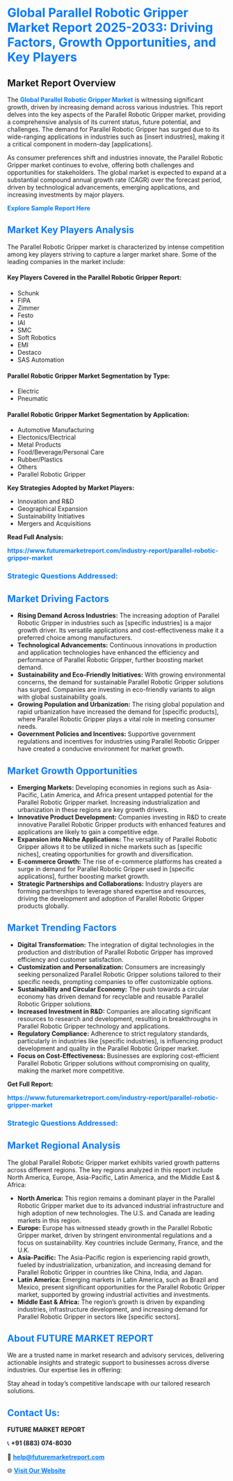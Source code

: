 <h1 style="color: #007BFF;">Global Parallel Robotic Gripper Market Report 2025-2033: Driving Factors, Growth Opportunities, and Key Players</h1>

<section id="overview">
<h2>Market Report Overview</h2>
<p>The <a href="https://www.futuremarketreport.com/industry-report/parallel-robotic-gripper-market" style="color: #007BFF; text-decoration: none;"><strong>Global Parallel Robotic Gripper Market</strong></a> is witnessing significant growth, driven by increasing demand across various industries. This report delves into the key aspects of the Parallel Robotic Gripper market, providing a comprehensive analysis of its current status, future potential, and challenges. The demand for Parallel Robotic Gripper has surged due to its wide-ranging applications in industries such as [insert industries], making it a critical component in modern-day [applications].</p>
<p>As consumer preferences shift and industries innovate, the Parallel Robotic Gripper market continues to evolve, offering both challenges and opportunities for stakeholders. The global market is expected to expand at a substantial compound annual growth rate (CAGR) over the forecast period, driven by technological advancements, emerging applications, and increasing investments by major players.</p>
</section>

<section id="overview">
<p><a href="https://www.futuremarketreport.com/request-sample/reportId=124346" style="color: #007BFF; text-decoration: none;"><strong>Explore Sample Report Here</strong></a></p>
</section>

<section id="key-players">
<h2 style="color: #007BFF;">Market Key Players Analysis</h2>
<p>The Parallel Robotic Gripper market is characterized by intense competition among key players striving to capture a larger market share. Some of the leading companies in the market include:</p>
<h4>Key Players Covered in the Parallel Robotic Gripper Report:</h4>
<ul><li>Schunk</li><li>FIPA</li><li>Zimmer</li><li>Festo</li><li>IAI</li><li>SMC</li><li>Soft Robotics</li><li>EMI</li><li>Destaco</li><li>SAS Automation</li></ul>
<h4>Parallel Robotic Gripper Market Segmentation by Type:</h4>
<ul><li>Electric</li><li>Pneumatic</li></ul>

<h4>Parallel Robotic Gripper Market Segmentation by Application:</h4>
<ul><li>Automotive Manufacturing</li><li>Electonics/Electrical</li><li>Metal Products</li><li>Food/Beverage/Personal Care</li><li>Rubber/Plastics</li><li>Others</li><li>Parallel Robotic Gripper</li></ul>
<p><strong>Key Strategies Adopted by Market Players:</strong></p>
<ul>
<li>Innovation and R&D</li>
<li>Geographical Expansion</li>
<li>Sustainability Initiatives</li>
<li>Mergers and Acquisitions</li>
</ul>
</section>

<section>
<p><strong>Read Full Analysis: </strong></p><a href="https://www.futuremarketreport.com/industry-report/parallel-robotic-gripper-market" style="color: #007BFF; text-decoration: none;"><strong>https://www.futuremarketreport.com/industry-report/parallel-robotic-gripper-market</strong></a>
<h3 style="color: #007BFF;">Strategic Questions Addressed:</h3>
</section>

<section id="driving-factors">
<h2 style="color: #007BFF;">Market Driving Factors</h2>
<ul>
<li><strong>Rising Demand Across Industries:</strong> The increasing adoption of Parallel Robotic Gripper in industries such as [specific industries] is a major growth driver. Its versatile applications and cost-effectiveness make it a preferred choice among manufacturers.</li>
<li><strong>Technological Advancements:</strong> Continuous innovations in production and application technologies have enhanced the efficiency and performance of Parallel Robotic Gripper, further boosting market demand.</li>
<li><strong>Sustainability and Eco-Friendly Initiatives:</strong> With growing environmental concerns, the demand for sustainable Parallel Robotic Gripper solutions has surged. Companies are investing in eco-friendly variants to align with global sustainability goals.</li>
<li><strong>Growing Population and Urbanization:</strong> The rising global population and rapid urbanization have increased the demand for [specific products], where Parallel Robotic Gripper plays a vital role in meeting consumer needs.</li>
<li><strong>Government Policies and Incentives:</strong> Supportive government regulations and incentives for industries using Parallel Robotic Gripper have created a conducive environment for market growth.</li>
</ul>
</section>

<section id="growth-opportunities">
<h2 style="color: #007BFF;">Market Growth Opportunities</h2>
<ul>
<li><strong>Emerging Markets:</strong> Developing economies in regions such as Asia-Pacific, Latin America, and Africa present untapped potential for the Parallel Robotic Gripper market. Increasing industrialization and urbanization in these regions are key growth drivers.</li>
<li><strong>Innovative Product Development:</strong> Companies investing in R&D to create innovative Parallel Robotic Gripper products with enhanced features and applications are likely to gain a competitive edge.</li>
<li><strong>Expansion into Niche Applications:</strong> The versatility of Parallel Robotic Gripper allows it to be utilized in niche markets such as [specific niches], creating opportunities for growth and diversification.</li>
<li><strong>E-commerce Growth:</strong> The rise of e-commerce platforms has created a surge in demand for Parallel Robotic Gripper used in [specific applications], further boosting market growth.</li>
<li><strong>Strategic Partnerships and Collaborations:</strong> Industry players are forming partnerships to leverage shared expertise and resources, driving the development and adoption of Parallel Robotic Gripper products globally.</li>
</ul>
</section>

<section id="trending-factors">
<h2 style="color: #007BFF;">Market Trending Factors</h2>
<ul>
<li><strong>Digital Transformation:</strong> The integration of digital technologies in the production and distribution of Parallel Robotic Gripper has improved efficiency and customer satisfaction.</li>
<li><strong>Customization and Personalization:</strong> Consumers are increasingly seeking personalized Parallel Robotic Gripper solutions tailored to their specific needs, prompting companies to offer customizable options.</li>
<li><strong>Sustainability and Circular Economy:</strong> The push towards a circular economy has driven demand for recyclable and reusable Parallel Robotic Gripper solutions.</li>
<li><strong>Increased Investment in R&D:</strong> Companies are allocating significant resources to research and development, resulting in breakthroughs in Parallel Robotic Gripper technology and applications.</li>
<li><strong>Regulatory Compliance:</strong> Adherence to strict regulatory standards, particularly in industries like [specific industries], is influencing product development and quality in the Parallel Robotic Gripper market.</li>
<li><strong>Focus on Cost-Effectiveness:</strong> Businesses are exploring cost-efficient Parallel Robotic Gripper solutions without compromising on quality, making the market more competitive.</li>
</ul>
</section>

<section>
<p><strong>Get Full Report: </strong></p><a href="https://www.futuremarketreport.com/industry-report/parallel-robotic-gripper-market" style="color: #007BFF; text-decoration: none;"><strong>https://www.futuremarketreport.com/industry-report/parallel-robotic-gripper-market</strong></a>
<h3 style="color: #007BFF;">Strategic Questions Addressed:</h3>
</section>


<section id="regional-analysis">
<h2 style="color: #007BFF;">Market Regional Analysis</h2>
<p>The global Parallel Robotic Gripper market exhibits varied growth patterns across different regions. The key regions analyzed in this report include North America, Europe, Asia-Pacific, Latin America, and the Middle East & Africa:</p>
<ul>
<li><strong>North America:</strong> This region remains a dominant player in the Parallel Robotic Gripper market due to its advanced industrial infrastructure and high adoption of new technologies. The U.S. and Canada are leading markets in this region.</li>
<li><strong>Europe:</strong> Europe has witnessed steady growth in the Parallel Robotic Gripper market, driven by stringent environmental regulations and a focus on sustainability. Key countries include Germany, France, and the U.K.</li>
<li><strong>Asia-Pacific:</strong> The Asia-Pacific region is experiencing rapid growth, fueled by industrialization, urbanization, and increasing demand for Parallel Robotic Gripper in countries like China, India, and Japan.</li>
<li><strong>Latin America:</strong> Emerging markets in Latin America, such as Brazil and Mexico, present significant opportunities for the Parallel Robotic Gripper market, supported by growing industrial activities and investments.</li>
<li><strong>Middle East & Africa:</strong> The region’s growth is driven by expanding industries, infrastructure development, and increasing demand for Parallel Robotic Gripper in sectors like [specific sectors].</li>
</ul>
</section>

<footer>
<h2 style="color: #007BFF;">About FUTURE MARKET REPORT</h2>
<p>We are a trusted name in market research and advisory services, delivering actionable insights and strategic support to businesses across diverse industries. Our expertise lies in offering:</p>

<p>Stay ahead in today’s competitive landscape with our tailored research solutions.</p>

<h2 style="color: #007BFF;">Contact Us:</h2>
<p><strong>FUTURE MARKET REPORT</strong></p>
<p>📞 <strong>+91 (883) 074-8030</strong></p>
<p>📧 <strong><a href="mailto:help@futuremarketreport.com" style="color: #007BFF;">help@futuremarketreport.com</a></strong></p>
<p>🌐 <strong><a href="https://www.futuremarketreport.com/" style="color: #007BFF;">Visit Our Website</a></strong></p>
</footer>